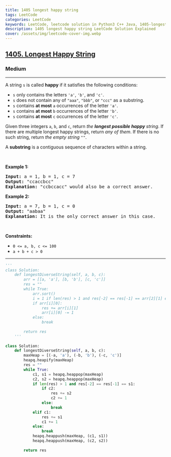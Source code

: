 ```yaml
---
title: 1405 longest happy string
tags: LeetCode
categories: LeetCode
keywords: LeetCode, leetcode solution in Python3 C++ Java, 1405-longest-happy-string solution
description: 1405 longest happy string LeetCode Solution Explained
cover: /assets/img/leetcode-cover-img.webp
---
```



<h2><a href="https://leetcode.com/problems/longest-happy-string/">1405. Longest Happy String</a></h2><h3>Medium</h3><hr><div><p>A string <code>s</code> is called <strong>happy</strong> if it satisfies the following conditions:</p>

<ul>
	<li><code>s</code> only contains the letters <code>'a'</code>, <code>'b'</code>, and <code>'c'</code>.</li>
	<li><code>s</code> does not contain any of <code>"aaa"</code>, <code>"bbb"</code>, or <code>"ccc"</code> as a substring.</li>
	<li><code>s</code> contains <strong>at most</strong> <code>a</code> occurrences of the letter <code>'a'</code>.</li>
	<li><code>s</code> contains <strong>at most</strong> <code>b</code> occurrences of the letter <code>'b'</code>.</li>
	<li><code>s</code> contains <strong>at most</strong> <code>c</code> occurrences of the letter <code>'c'</code>.</li>
</ul>

<p>Given three integers <code>a</code>, <code>b</code>, and <code>c</code>, return <em>the <strong>longest possible happy </strong>string</em>. If there are multiple longest happy strings, return <em>any of them</em>. If there is no such string, return <em>the empty string </em><code>""</code>.</p>

<p>A <strong>substring</strong> is a contiguous sequence of characters within a string.</p>

<p>&nbsp;</p>
<p><strong class="example">Example 1:</strong></p>

<pre><strong>Input:</strong> a = 1, b = 1, c = 7
<strong>Output:</strong> "ccaccbcc"
<strong>Explanation:</strong> "ccbccacc" would also be a correct answer.
</pre>

<p><strong class="example">Example 2:</strong></p>

<pre><strong>Input:</strong> a = 7, b = 1, c = 0
<strong>Output:</strong> "aabaa"
<strong>Explanation:</strong> It is the only correct answer in this case.
</pre>

<p>&nbsp;</p>
<p><strong>Constraints:</strong></p>

<ul>
	<li><code>0 &lt;= a, b, c &lt;= 100</code></li>
	<li><code>a + b + c &gt; 0</code></li>
</ul>
</div>

---




```python
'''
class Solution:
    def longestDiverseString(self, a, b, c):
        arr = [[a, 'a'], [b, 'b'], [c, 'c']]
        res = ""
        while True:
            arr.sort()
            i = 1 if len(res) > 1 and res[-2] == res[-1] == arr[2][1] else 2
            if arr[i][0]:
                res += arr[i][1]
                arr[i][0] -= 1
            else:
                break
        
        return res
    '''
    
class Solution:
    def longestDiverseString(self, a, b, c):
        maxHeap = [(-a, 'a'), (-b, 'b'), (-c, 'c')]
        heapq.heapify(maxHeap)
        res = ""
        while True:
            c1, s1 = heapq.heappop(maxHeap)
            c2, s2 = heapq.heappop(maxHeap)
            if len(res) > 1 and res[-2] == res[-1] == s1:
                if c2:
                    res += s2
                    c2 += 1
                else:
                    break
            elif c1:
                res += s1
                c1 += 1
            else:
                break
            heapq.heappush(maxHeap, (c1, s1))
            heapq.heappush(maxHeap, (c2, s2))
        
        return res
```
